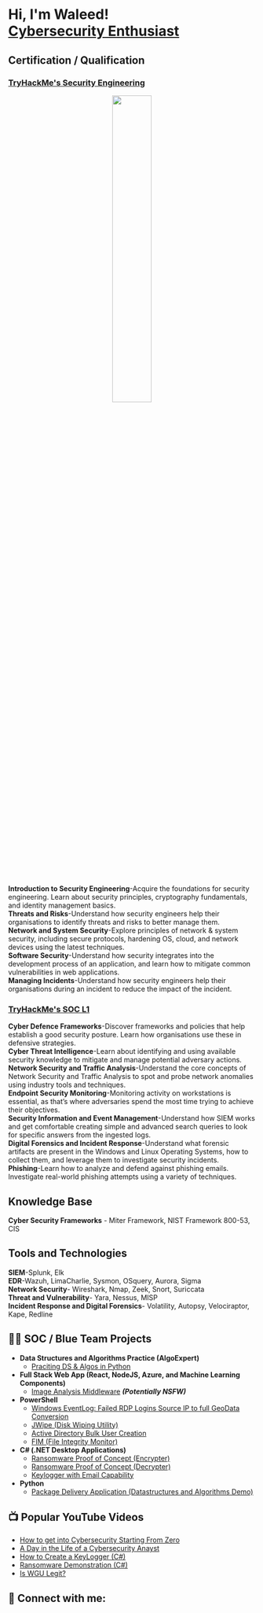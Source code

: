  <h1>Hi, I'm Waleed! <br/><a href="https://www.linkedin.com/in/mohammed-waleed-9358881b0/">Cybersecurity Enthusiast</a> </h1>
 
<h2> Certification / Qualification  </h2>

<h3><a href="https://www.tryhackme.com/">TryHackMe's Security Engineering</a></h3>
<p align="center"><img src="https://tryhackme-certificates.s3-eu-west-1.amazonaws.com/THM-EONT1KZEP5.png" height="40%" width="40%" /><p/></p> <br/>

<b>Introduction to Security Engineering</b>-Acquire the foundations for security engineering. Learn about security principles, cryptography fundamentals, and identity management basics.<br/>
<b>Threats and Risks</b>-Understand how security engineers help their organisations to identify threats and risks to better manage them.<br/>
<b>Network and System Security</b>-Explore principles of network & system security, including secure protocols, hardening OS, cloud, and network devices using the latest techniques.<br/>
<b>Software Security</b>-Understand how security integrates into the development process of an application, and learn how to mitigate common vulnerabilities in web applications.<br/>
<b>Managing Incidents</b>-Understand how security engineers help their organisations during an incident to reduce the impact of the incident.

<h3><a href="https://www.tryhackme.com/">TryHackMe's SOC L1 </a></h3>

<b>Cyber Defence Frameworks</b>-Discover frameworks and policies that help establish a good security posture. Learn how organisations use these in defensive strategies. <br/>
<b>Cyber Threat Intelligence</b>-Learn about identifying and using available security knowledge to mitigate and manage potential adversary actions. <br/>
<b>Network Security and Traffic Analysis</b>-Understand the core concepts of Network Security and Traffic Analysis to spot and probe network anomalies using industry tools and techniques. <br/>
<b>Endpoint Security Monitoring</b>-Monitoring activity on workstations is essential, as that’s where adversaries spend the most time trying to achieve their objectives. <br/>
<b>Security Information and Event Management</b>-Understand how SIEM works and get comfortable creating simple and advanced search queries to look for specific answers from the ingested logs. <br/>
<b>Digital Forensics and Incident Response</b>-Understand what forensic artifacts are present in the Windows and Linux Operating Systems, how to collect them, and leverage them to investigate security incidents. <br/>
<b>Phishing</b>-Learn how to analyze and defend against phishing emails. Investigate real-world phishing attempts using a variety of techniques. <br/>

<h2>Knowledge Base </h2>

<b>Cyber Security Frameworks</b> - Miter Framework, NIST Framework 800-53, CIS <br/>
<b></b>

<h2> Tools and Technologies</h2>
<b>SIEM</b>-Splunk, Elk <br/>
<b>EDR</b>-Wazuh, LimaCharlie, Sysmon, OSquery, Aurora, Sigma <br/>
<b>Network Security</b>- Wireshark, Nmap, Zeek, Snort, Suriccata <br/>
<b>Threat and Vulnerability</b>- Yara, Nessus, MISP <br/>
<b>Incident Response and Digital Forensics</b>- Volatility, Autopsy, Velociraptor, Kape, Redline


<h2>👨‍💻 SOC / Blue Team Projects </h2>

- <b>Data Structures and Algorithms Practice (AlgoExpert)</b>
  - [Praciting DS & Algos in Python](https://github.com/joshmadakor1/Algorithms-Practice)
- <b>Full Stack Web App (React, NodeJS, Azure, and Machine Learning Components)</b>
  - [Image Analysis Middleware](https://github.com/joshmadakor1/4chan-Image-Analysis-Middleware-C964) <b><i>(Potentially NSFW)</b></i>
- <b>PowerShell</b>
  - [Windows EventLog: Failed RDP Logins Source IP to full GeoData Conversion](https://github.com/joshmadakor1/Sentinel-Lab)
  - [JWipe (Disk Wiping Utility)](https://github.com/joshmadakor1/Jwipe.PowerShell)
  - [Active Directory Bulk User Creation](https://github.com/joshmadakor1/AD_PS)
  - [FIM (File Integrity Monitor)](https://github.com/joshmadakor1/PowerShell-Integrity-FIM)
- <b>C# (.NET Desktop Applications)</b>
  - [Ransomware Proof of Concept (Encrypter)](https://github.com/joshmadakor1/EncrypterPOC)
  - [Ransomware Proof of Concept (Decrypter)](https://github.com/joshmadakor1/DecrypterPOC)
  - [Keylogger with Email Capability](https://github.com/joshmadakor1/Key-Logger-With-Email)
- <b>Python</b>
  - [Package Delivery Application (Datastructures and Algorithms Demo)](https://github.com/joshmadakor1/Package-Delivery-Pathfinding-Algorithm)

<h2>📺 Popular YouTube Videos</h2>

- [How to get into Cybersecurity Starting From Zero](https://www.youtube.com/watch?v=a83ASGn_V_s)
- [A Day in the Life of a Cybersecurity Anayst](https://www.youtube.com/watch?v=uHy3oM7NnoU)
- [How to Create a KeyLogger (C#)](https://www.youtube.com/watch?v=N-L9hklSlNk)
- [Ransomware Demonstration (C#)](https://www.youtube.com/watch?v=OfvdQeh79s0)
- [Is WGU Legit?](https://www.youtube.com/watch?v=E2MwRWxDBkA)

<h2> 🤳 Connect with me:</h2>

[twitter]: https://twitter.com/joshmadakor
[youtube]: https://www.youtube.com/c/joshmadakor
[instagram]: https://www.instagram.com/joshmadakor/
[linkedin]: https://linkedin.com/in/joshmadakor

